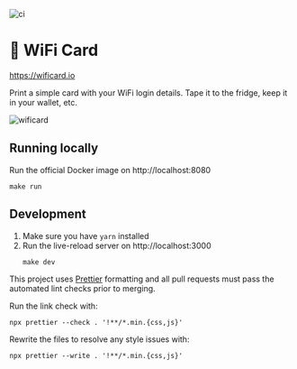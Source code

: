 ![ci](https://github.com/bndw/wifi-card/workflows/ci/badge.svg)

# 📶 WiFi Card

https://wificard.io

Print a simple card with your WiFi login details. Tape it to the fridge, keep it in your wallet, etc.

![wificard](https://user-images.githubusercontent.com/4248167/125180713-2f5d3d00-e1b2-11eb-88f8-be5b4db4e0b1.gif)

## Running locally

Run the official Docker image on http://localhost:8080

```
make run
```

## Development

1. Make sure you have `yarn` installed
2. Run the live-reload server on http://localhost:3000
   ```
   make dev
   ```

This project uses [Prettier](https://prettier.io/) formatting and all pull requests must pass
the automated lint checks prior to merging.

Run the link check with:

```
npx prettier --check . '!**/*.min.{css,js}'
```

Rewrite the files to resolve any style issues with:

```
npx prettier --write . '!**/*.min.{css,js}'
```
